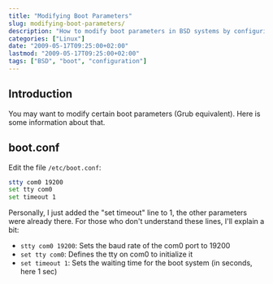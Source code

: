 ```yaml
---
title: "Modifying Boot Parameters"
slug: modifying-boot-parameters/
description: "How to modify boot parameters in BSD systems by configuring boot.conf."
categories: ["Linux"]
date: "2009-05-17T09:25:00+02:00"
lastmod: "2009-05-17T09:25:00+02:00"
tags: ["BSD", "boot", "configuration"]
---
```


## Introduction

You may want to modify certain boot parameters (Grub equivalent). Here is some information about that.

## boot.conf

Edit the file `/etc/boot.conf`:

```bash
stty com0 19200
set tty com0
set timeout 1
```

Personally, I just added the "set timeout" line to 1, the other parameters were already there. For those who don't understand these lines, I'll explain a bit:

- `stty com0 19200`: Sets the baud rate of the com0 port to 19200
- `set tty com0`: Defines the tty on com0 to initialize it
- `set timeout 1`: Sets the waiting time for the boot system (in seconds, here 1 sec)
